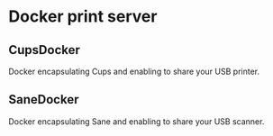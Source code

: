 # Docker print server

## CupsDocker

Docker encapsulating Cups and enabling to share your USB printer.

## SaneDocker

Docker encapsulating Sane and enabling to share your USB scanner.